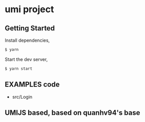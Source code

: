# umi project

## Getting Started

Install dependencies,

```bash
$ yarn
```

Start the dev server,

```bash
$ yarn start
```

## EXAMPLES code
- src/Login

## UMIJS based, based on quanhv94's base